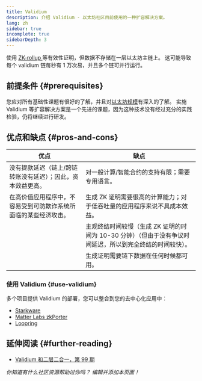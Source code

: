```yaml
---
title: Validium
description: 介绍 Validium - 以太坊社区目前使用的一种扩容解决方案。
lang: zh
sidebar: true
incomplete: true
sidebarDepth: 3
---
```


使用 [ZK-rollup ](/developers/docs/scaling/zk-rollups/)等有效性证明，但数据不存储在一层以太坊主链上。 这可能导致每个 validium 链每秒有 1 万次易，并且多个链可并行运行。

## 前提条件 {#prerequisites}

您应对所有基础性课题有很好的了解，并且对[以太坊规模](/developers/docs/scaling/)有深入的了解。 实施 Validium 等扩容解决方案是一个先进的课题，因为这种技术没有经过充分的实践检验，仍将继续进行研发。

## 优点和缺点 {#pros-and-cons}

| 优点                                                             | 缺点                                                                                                      |
| ---------------------------------------------------------------- | --------------------------------------------------------------------------------------------------------- |
| 没有提款延迟（链上/跨链转账没有延迟）；因此，资本效益更高。      | 对一般计算/智能合约的支持有限；需要专用语言。                                                             |
| 在高价值应用程序中，不容易受到可防欺诈系统所面临的某些经济攻击。 | 生成 ZK 证明需要很高的计算能力；对于低吞吐量的应用程序来说不具成本效益。                                  |
|                                                                  | 主观终结时间较慢（生成 ZK 证明的时间为 10-30 分钟）（但由于没有争议时间延迟，所以到完全终结的时间较快）。 |
|                                                                  | 生成证明需要链下数据在任何时候都可用。                                                                    |

### 使用 Validium {#use-validium}

多个项目提供 Validium 的部署，您可以整合到您的去中心化应用中：

- [Starkware](https://starkware.co/)
- [Matter Labs zkPorter](https://matter-labs.io/)
- [Loopring](https://loopring.org/#/)

## 延伸阅读 {#further-reading}

- [Validium 和二层二合一，第 99 期](https://www.buildblockchain.tech/newsletter/issues/no-99-validium-and-the-layer-2-two-by-two)

_你知道有什么社区资源帮助过你吗？ 编辑并添加本页面！_
